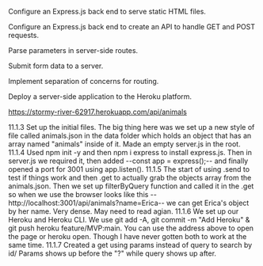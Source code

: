 Configure an Express.js back end to serve static HTML files.

Configure an Express.js back end to create an API to handle GET and POST requests.

Parse parameters in server-side routes.

Submit form data to a server.

Implement separation of concerns for routing.

Deploy a server-side application to the Heroku platform.

https://stormy-river-62917.herokuapp.com/api/animals

11.1.3 Set up the initial files. The big thing here was we set up a new style of file called animals.json in the data folder which holds an object that has an array named "animals" inside of it. Made an empty server.js in the root.
11.1.4 Used npm init -y and then npm i express to install express.js. Then in server.js we required it, then added --const app = express();-- and finally opened a port for 3001 using app.listen().
11.1.5 The start of using .send to test if things work and then .get to actually grab the objects array from the animals.json. Then we set up filterByQuery function and called it in the .get so when we use the browser looks like this --http://localhost:3001/api/animals?name=Erica-- we can get Erica's object by her name. Very dense. May need to read agian.
11.1.6 We set up our Heroku and Heroku CLI. We use git add -A, git commit -m "Add Heroku" & git push heroku feature/MVP:main. You can use the address above to open the page or heroku open. Though I have never gotten both to work at the same time.
11.1.7 Created a get using params instead of query to search by id/ Params shows up before the "?" while query shows up after.
